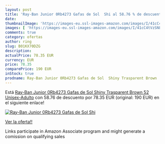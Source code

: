 ```yaml
---
layout: post
title: 'Ray-Ban Junior 0Rb4273 Gafas de Sol  Shi al 58.76 % de descuento'
date: 
thumbnailImage: 'https://images-eu.ssl-images-amazon.com/images/I/41cC4tVzSNL._SL200_.jpg'
images: [ 'https://images-eu.ssl-images-amazon.com/images/I/41cC4tVzSNL._SL200_.jpg' ]
comments: true
category: ofertas
author: ring
slug: B01KX70DZG
description:
actualPrice: 78.35 EUR
currency: EUR
price: 78.35
comparePrice: 190 EUR
inStock: true
prodname: Ray-Ban Junior 0Rb4273 Gafas de Sol  Shiny Trasparent Brown  52 Unisex-Adulto
---
```


Está [Ray-Ban Junior 0Rb4273 Gafas de Sol  Shiny Trasparent Brown  52 Unisex-Adulto](https://www.amazon.es/dp/B01KX70DZG/?tag=tolees-21) con 58.76 de descuento por 78.35 EUR (original: 190 EUR) en el siguiente enlace!

[![Ray-Ban Junior 0Rb4273 Gafas de Sol  Shi](https://images-eu.ssl-images-amazon.com/images/I/41cC4tVzSNL._SL200_.jpg)](https://www.amazon.es/dp/B01KX70DZG/?tag=tolees-21)

[Ver la oferta!!](https://www.amazon.es/dp/B01KX70DZG/?tag=tolees-21)

Links participate in Amazon Associate program and might generate a comission on qualifying sales


